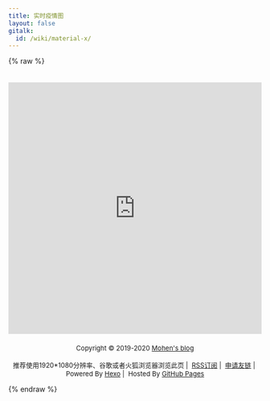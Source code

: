```yaml
---
title: 实时疫情图
layout: false
gitalk:
  id: /wiki/material-x/
---
```


{% raw %}


<!doctype html>
<html lang="zh-CN">
<head>
    <meta charset="UTF-8">
    <title>实时疫情图 | Mohen's blog</title>
    <link type="text/css" rel="stylesheet" charset="UTF-8">
    <link rel="shortcut icon" type="image/x-icon" href="https://cdn.jsdelivr.net/gh/mcmohen/CDNELSE@1.2/Favicon/favicon.ico">
</head>
<div id="container"> 
　  <div id="page" class="clearfix">
        <iframe src="https://www.lovestu.com/api/project/cnmapyinqing/obj.php" height="500" frameborder="no" border="0" width="100%"> </iframe>
    </div> 
　　<div id="footer">
        <footer id="footer" class="clearfix" align="center">
            <div class="copyright" style="font-size:13px;">
                Copyright&nbsp;©&nbsp;2019-2020&nbsp;<a href="https://mcmohen.github.io/" target="_blank">Mohen's blog</a><br><br>
                推荐使用1920*1080分辨率、谷歌或者火狐浏览器浏览此页&nbsp;|&nbsp;
                <a href="https://mcmohen.com/atom.xml" target="_blank">RSS订阅</a>&nbsp;|&nbsp;
                <a href="https://mcmohen.github.io/friends/" target="_blank">申请友链</a>&nbsp;|&nbsp;
                Powered By <a href="https://hexo.io/" target="_blank">Hexo</a>&nbsp;|&nbsp;
                Hosted By <a href="https://github.com/" target="_blank">GitHub Pages</a>
            </div>
        </footer>
    </div> 
</div> 
    

</html>

{% endraw %}